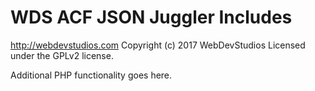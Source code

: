 # WDS ACF JSON Juggler Includes #
http://webdevstudios.com
Copyright (c) 2017 WebDevStudios
Licensed under the GPLv2 license.

Additional PHP functionality goes here.